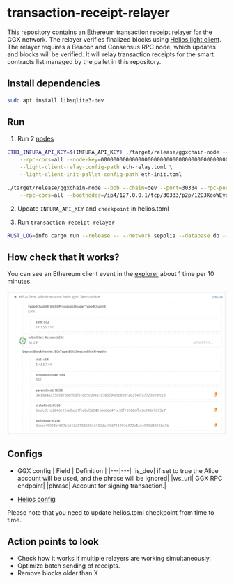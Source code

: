 # transaction-receipt-relayer

This repository contains an Ethereum transaction receipt relayer for the GGX network.
The relayer verifies finalized blocks using [Helios light client](https://github.com/a16z/helios).
The relayer requires a Beacon and Consensus RPC node, which updates and blocks will be verified.
It will relay transaction receipts for the smart contracts list managed by the pallet in this repository.

## Install dependencies

```bash
sudo apt install libsqlite3-dev
```

## Run

1. Run 2 [nodes](https://github.com/ggxchain/ggxnode)

```bash
ETH1_INFURA_API_KEY=$(INFURA_API_KEY) ./target/release/ggxchain-node --alice --chain=dev --port=30333 --rpc-port=9944 --base-path=/tmp/alice \
    --rpc-cors=all --node-key=0000000000000000000000000000000000000000000000000000000000000001 \
    --light-client-relay-config-path eth-relay.toml \
    --light-client-init-pallet-config-path eth-init.toml
```

```bash
./target/release/ggxchain-node --bob --chain=dev --port=30334 --rpc-port=9945 --base-path=/tmp/bob \
    --rpc-cors=all --bootnodes=/ip4/127.0.0.1/tcp/30333/p2p/12D3KooWEyoppNCUx8Yx66oV9fJnriXwCcXwDDUA2kj6vnc6iDEp
```

2. Update `INFURA_API_KEY` and `checkpoint` in helios.toml

3. Run `transaction-receipt-relayer`

```bash
RUST_LOG=info cargo run --release -- --network sepolia --database db --helios-config-path helios.toml --substrate-config-path ggxchain-config.toml
```

## How check that it works?

You can see an Ethereum client event in the [explorer](https://polkadot.js.org/apps/?rpc=ws%3A%2F%2F127.0.0.1%3A9944#/explorer) about 1 time per 10 minutes.

![Ethereum client event](/docs/images/ethereum_client_event.png)

## Configs

* GGX config
  | Field | Definition |
  |---|---|
  |is_dev| if set to true the Alice account will be used, and the phrase will be ignored|
  |ws_url| GGX RPC endpoint|
  |phrase| Account for signing transaction.|

* [Helios config](https://github.com/a16z/helios/blob/master/config.md)

Please note that you need to update helios.toml checkpoint from time to time.

## Action points to look

* Check how it works if multiple relayers are working simultaneously.
* Optimize batch sending of receipts.
* Remove blocks older than X
